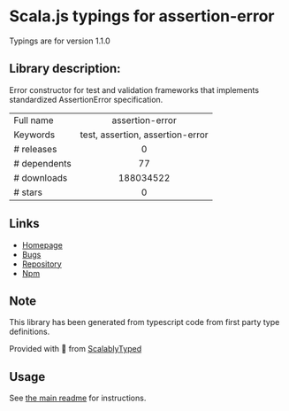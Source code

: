 
# Scala.js typings for assertion-error

Typings are for version 1.1.0

## Library description:
Error constructor for test and validation frameworks that implements standardized AssertionError specification.

|                    |                 |
| ------------------ | :-------------: |
| Full name          | assertion-error |
| Keywords           | test, assertion, assertion-error |
| # releases         | 0 |
| # dependents       | 77 |
| # downloads        | 188034522 |
| # stars            | 0 |

## Links
- [Homepage](https://github.com/chaijs/assertion-error#readme)
- [Bugs](https://github.com/chaijs/assertion-error/issues)
- [Repository](https://github.com/chaijs/assertion-error)
- [Npm](https://www.npmjs.com/package/assertion-error)
    


## Note
This library has been generated from typescript code from first party type definitions.

Provided with :purple_heart: from [ScalablyTyped](https://github.com/oyvindberg/ScalablyTyped)

## Usage
See [the main readme](../../readme.md) for instructions.



